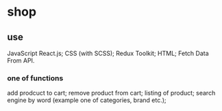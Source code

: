 # shop

## use

JavaScript
React.js;
CSS (with SCSS);
Redux Toolkit;
HTML;
Fetch Data From API.

### one of functions

add prodcuct to cart;
remove product from cart;
listing of product;
search engine by word (example one of categories, brand etc.);

